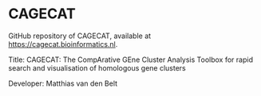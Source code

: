 # CAGECAT
GitHub repository of CAGECAT, available at https://cagecat.bioinformatics.nl.


Title: CAGECAT: The CompArative GEne Cluster Analysis Toolbox for rapid search and visualisation of homologous gene clusters

Developer: Matthias van den Belt
